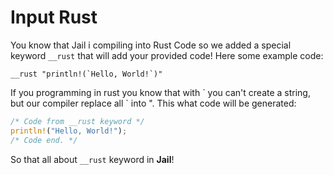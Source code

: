 # Input Rust
You know that Jail i compiling into Rust Code so we added a special keyword `__rust` that will add your provided code! Here some example code:
```
__rust "println!(`Hello, World!`)"
```
If you programming in rust you know that with \` you can't create a string, but our compiler replace all \` into ".
This what code will be generated:
```rust
/* Code from __rust keyword */
println!("Hello, World!");
/* Code end. */
```
So that all about `__rust` keyword in **Jail**!
